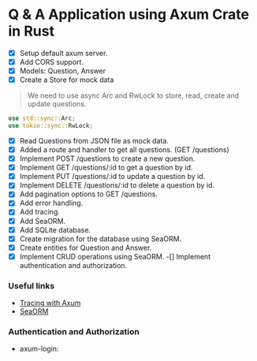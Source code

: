 # Q & A Application using Axum Crate in Rust

-[x] Setup default axum server.
-[x] Add CORS support.
-[x] Models: Question, Answer
-[x] Create a Store for mock data

>We need to use async Arc and RwLock to store, read, create and update questions.
```rust
use std::sync::Arc;
use tokio::sync::RwLock;
```

-[x] Read Questions from JSON file as mock data.
-[x] Added a route and handler to get all questions. (GET /questions)
-[x] Implement POST /questions to create a new question.
-[x] Implement GET /questions/:id to get a question by id.
-[x] Implement PUT /questions/:id to update a question by id.
-[x] Implement DELETE /questions/:id to delete a question by id.
-[x] Add pagination options to GET /questions.
-[x] Add error handling.
-[x] Add tracing.
-[x] Add SeaORM.
-[x] Add SQLite database.
-[x] Create migration for the database using SeaORM.
-[x] Create entities for Question and Answer.
-[x] Implement CRUD operations using SeaORM.
-[] Implement authentication and authorization.

### Useful links

- [Tracing with Axum](https://ianbull.com/posts/axum-rust-tracing)
- [SeaORM](https://www.sea-ql.org/SeaORM/)

### Authentication and Authorization

- axum-login: 

